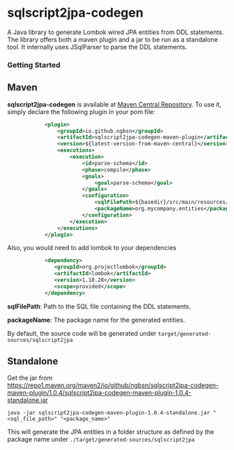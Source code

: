 # sqlscript2jpa-codegen

A Java library to generate Lombok wired JPA entities from DDL statements. The library offers both a maven plugin and a
jar to be run as a standalone tool. It internally uses JSqlParser to parse the DDL statements.

### Getting Started

## Maven

**sqlscript2jpa-codegen** is available
at [Maven Central Repository](https://central.sonatype.com/artifact/io.github.ngbsn/sqlscript2jpa-codegen-maven-plugin).
To use it, simply declare the following plugin in your pom file:

```xml
            <plugin>
                <groupId>io.github.ngbsn</groupId>
                <artifactId>sqlscript2jpa-codegen-maven-plugin</artifactId>
                <version>${latest-version-from-maven-central}</version>
                <executions>
                    <execution>
                        <id>parse-schema</id>
                        <phase>compile</phase>
                        <goals>
                            <goal>parse-schema</goal>
                        </goals>
                        <configuration>
                            <sqlFilePath>${basedir}/src/main/resources/sql/organization.sql</sqlFilePath>
                            <packageName>org.mycompany.entities</packageName>
                        </configuration>
                    </execution>
                </executions>
            </plugin>
```
Also, you would need to add lombok to your dependencies
```xml
            <dependency>
               <groupId>org.projectlombok</groupId>
               <artifactId>lombok</artifactId>
               <version>1.18.28</version>
               <scope>provided</scope>
            </dependency>
```

**sqlFilePath**: Path to the SQL file containing the DDL statements.

**packageName**: The package name for the generated entities.

By default, the source code will be generated under `target/generated-sources/sqlscript2jpa`

## Standalone

Get the jar
from https://repo1.maven.org/maven2/io/github/ngbsn/sqlscript2jpa-codegen-maven-plugin/1.0.4/sqlscript2jpa-codegen-maven-plugin-1.0.4-standalone.jar

```
java -jar sqlscript2jpa-codegen-maven-plugin-1.0.4-standalone.jar "<sql_file_path>" "<package_name>"
```

This will generate the JPA entities in a folder structure as defined by the package name
under `./target/generated-sources/sqlscript2jpa`
